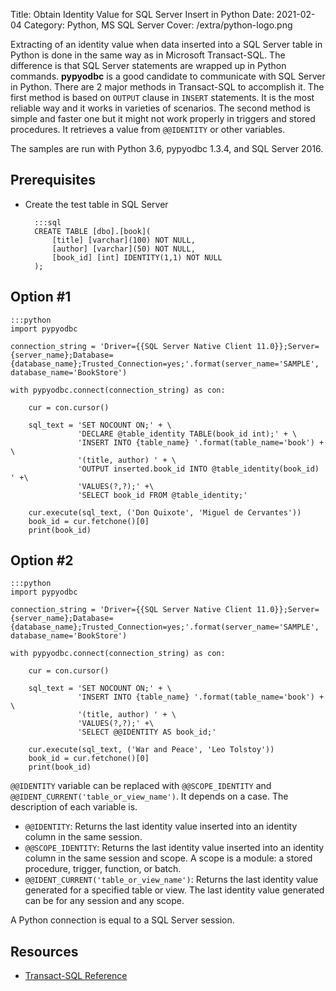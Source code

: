 Title: Obtain Identity Value for SQL Server Insert in Python
Date: 2021-02-04
Category: Python, MS SQL Server
Cover: /extra/python-logo.png

Extracting of an identity value when data inserted into a SQL Server table in Python is done in the same way as in Microsoft Transact-SQL. The difference is that SQL Server statements are wrapped up in Python commands. **pypyodbc** is a good candidate to communicate with SQL Server in Python. There are 2 major methods in Transact-SQL to accomplish it. The first method is based on `OUTPUT` clause in `INSERT` statements. It is the most reliable way and it works in varieties of scenarios. The second method is simple and faster one but it might not work properly in triggers and stored procedures. It retrieves a value from `@@IDENTITY` or other variables.

The samples are run with Python 3.6, pypyodbc 1.3.4, and SQL Server 2016.

## Prerequisites

* Create the test table in SQL Server

        :::sql 
        CREATE TABLE [dbo].[book]( 
            [title] [varchar](100) NOT NULL,
            [author] [varchar](50) NOT NULL,
            [book_id] [int] IDENTITY(1,1) NOT NULL
        );

## Option #1

    :::python
    import pypyodbc

    connection_string = 'Driver={{SQL Server Native Client 11.0}};Server={server_name};Database={database_name};Trusted_Connection=yes;'.format(server_name='SAMPLE', database_name='BookStore')

    with pypyodbc.connect(connection_string) as con:
        
        cur = con.cursor()
    
        sql_text = 'SET NOCOUNT ON;' + \
                   'DECLARE @table_identity TABLE(book_id int);' + \
                   'INSERT INTO {table_name} '.format(table_name='book') + \
                   '(title, author) ' + \
                   'OUTPUT inserted.book_id INTO @table_identity(book_id) ' +\
                   'VALUES(?,?);' +\
                   'SELECT book_id FROM @table_identity;'
              
        cur.execute(sql_text, ('Don Quixote', 'Miguel de Cervantes'))
        book_id = cur.fetchone()[0]
        print(book_id)

## Option #2

    :::python
    import pypyodbc

    connection_string = 'Driver={{SQL Server Native Client 11.0}};Server={server_name};Database={database_name};Trusted_Connection=yes;'.format(server_name='SAMPLE', database_name='BookStore')

    with pypyodbc.connect(connection_string) as con:
        
        cur = con.cursor()
        
        sql_text = 'SET NOCOUNT ON;' + \
                   'INSERT INTO {table_name} '.format(table_name='book') + \
                   '(title, author) ' + \
                   'VALUES(?,?);' +\
                   'SELECT @@IDENTITY AS book_id;'
               
        cur.execute(sql_text, ('War and Peace', 'Leo Tolstoy'))
        book_id = cur.fetchone()[0]
        print(book_id)

`@@IDENTITY` variable can be replaced with `@@SCOPE_IDENTITY` and `@@IDENT_CURRENT('table_or_view_name')`. It depends on a case. The description of each variable is.

* `@@IDENTITY`: Returns the last identity value inserted into an identity column in the same session.
* `@@SCOPE_IDENTITY`: Returns the last identity value inserted into an identity column in the same session and scope. A scope is a module: a stored procedure, trigger, function, or batch.
* `@@IDENT_CURRENT('table_or_view_name')`: Returns the last identity value generated for a specified table or view. The last identity value generated can be for any session and any scope.

A Python connection is equal to a SQL Server session.

## Resources
* [Transact-SQL Reference](https://docs.microsoft.com/en-us/sql/t-sql/language-reference?view=sql-server-ver15)

